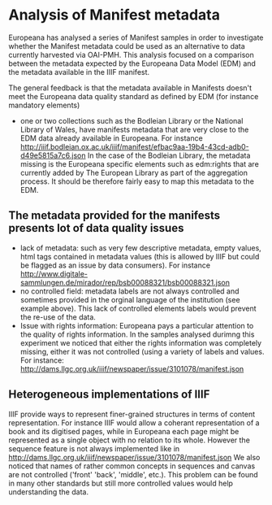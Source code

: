 
# Analysis of Manifest metadata 

Europeana has analysed a series of Manifest samples in order to investigate whether the Manifest metadata could be used as an alternative to data currently harvested via OAI-PMH. This analysis focused on a comparison between the metadata expected by the Europeana Data Model (EDM) and the metadata available in the IIIF manifest. 

The general feedback is that the metadata available in Manifests doesn't meet the Europeana data quality standard as defined by EDM (for instance mandatory elements)
  - one or two collections such as the Bodleian Library or the National Library of Wales, have manifests metadata that are very close to the EDM data already available in Europeana. 
For instance http://iiif.bodleian.ox.ac.uk/iiif/manifest/efbac9aa-19b4-43cd-adb0-d49e5815a7c6.json
In the case of the Bodleian Library, the metadata missing is the Europeana specific elements such as edm:rights that are currently added by The European Library as part of the aggregation process. It should be therefore fairly easy to map this metadata to the EDM. 

## The metadata provided for the manifests presents lot of data quality issues 

- lack of metadata: such as very few descriptive metadata, empty values, html tags contained in metadata values (this is allowed by IIIF but could be flagged as an issue by data consumers).
  For instance http://www.digitale-sammlungen.de/mirador/rep/bsb00088321/bsb00088321.json
- no controlled field: metadata labels are not always controlled and sometimes provided in the orginal language of the institution (see example above). This lack of controlled elements labels would prevent the re-use of the data. 
- Issue with rights information: Europeana pays a particular attention to the quality of rights information. In the samples analysed durimng this experiment we noticed that either the rights information was completely missing, either it was not controlled (using a variety of labels and values.
  For instance: http://dams.llgc.org.uk/iiif/newspaper/issue/3101078/manifest.json

## Heterogeneous implementations of IIIF

IIIF provide ways to represent finer-grained structures in terms of content representation. For instance IIIF would allow a coherant representation of a book and its digitised pages, while in Europeana each page might be represented as a single object with no relation to its whole. 
However the sequence feature is not always implemented like in http://dams.llgc.org.uk/iiif/newspaper/issue/3101078/manifest.json
We also noticed that names of rather common concepts in sequences and canvas are not controlled ('front' 'back', 'middle', etc.). This problem can be found in many other standards but still more controlled values would help understanding the data. 
